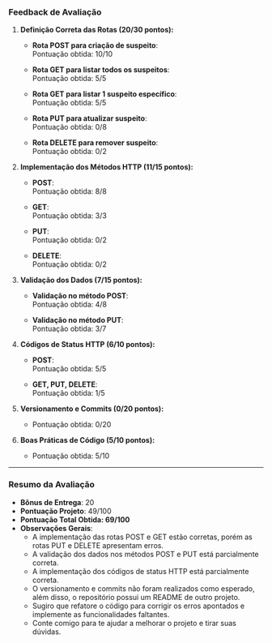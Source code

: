 ### **Feedback de Avaliação**

1. **Definição Correta das Rotas (20/30 pontos):**

   - **Rota POST para criação de suspeito**:  
     Pontuação obtida: 10/10

   - **Rota GET para listar todos os suspeitos**:  
     Pontuação obtida: 5/5

   - **Rota GET para listar 1 suspeito específico**:  
     Pontuação obtida: 5/5

   - **Rota PUT para atualizar suspeito**:  
     Pontuação obtida: 0/8

   - **Rota DELETE para remover suspeito**:  
     Pontuação obtida: 0/2

2. **Implementação dos Métodos HTTP (11/15 pontos):**

   - **POST**:  
     Pontuação obtida: 8/8

   - **GET**:  
     Pontuação obtida: 3/3

   - **PUT**:  
     Pontuação obtida: 0/2

   - **DELETE**:  
     Pontuação obtida: 0/2

3. **Validação dos Dados (7/15 pontos):**

   - **Validação no método POST**:  
     Pontuação obtida: 4/8

   - **Validação no método PUT**:  
     Pontuação obtida: 3/7

4. **Códigos de Status HTTP (6/10 pontos):**

   - **POST**:  
     Pontuação obtida: 5/5

   - **GET, PUT, DELETE**:  
     Pontuação obtida: 1/5

5. **Versionamento e Commits (0/20 pontos):**

   - Pontuação obtida: 0/20

6. **Boas Práticas de Código (5/10 pontos):**
   - Pontuação obtida: 5/10

---

### **Resumo da Avaliação**

- **Bônus de Entrega**: 20
- **Pontuação Projeto**: 49/100
- **Pontuação Total Obtida: 69/100**
- **Observações Gerais**:
  - A implementação das rotas POST e GET estão corretas, porém as rotas PUT e DELETE apresentam erros.
  - A validação dos dados nos métodos POST e PUT está parcialmente correta.
  - A implementação dos códigos de status HTTP está parcialmente correta.
  - O versionamento e commits não foram realizados como esperado, além disso, o repositório possui um README de outro projeto.
  - Sugiro que refatore o código para corrigir os erros apontados e implemente as funcionalidades faltantes.
  - Conte comigo para te ajudar a melhorar o projeto e tirar suas dúvidas.

